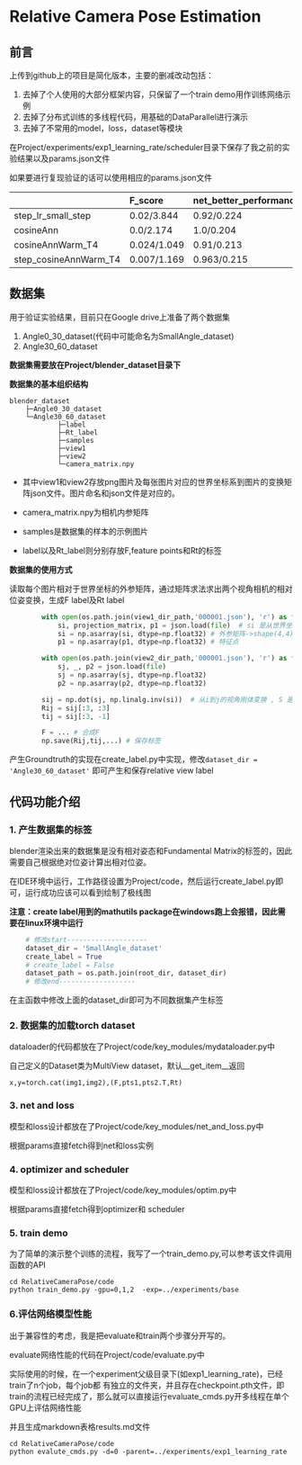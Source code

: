 # Relative Camera Pose Estimation
## 前言 
上传到github上的项目是简化版本，主要的删减改动包括：
1. 去掉了个人使用的大部分框架内容，只保留了一个train demo用作训练网络示例
2. 去掉了分布式训练的多线程代码，用基础的DataParallel进行演示
3. 去掉了不常用的model，loss，dataset等模块

在Project/experiments/exp1_learning_rate/scheduler目录下保存了我之前的实验结果以及params.json文件

如果要进行复现验证的话可以使用相应的params.json文件

|                | F_score     | net_better_performance_rate   |
|:-------------|:------------|:----------------|
| step_lr_small_step    | 0.02/3.844  | 0.92/0.224                    |
| cosineAnn             | 0.0/2.174   | 1.0/0.204                     |
| cosineAnnWarm_T4      | 0.024/1.049 | 0.91/0.213                    |
| step_cosineAnnWarm_T4 | 0.007/1.169 | 0.963/0.215                   |

## 数据集
用于验证实验结果，目前只在Google drive上准备了两个数据集
1. Angle0_30_dataset(代码中可能命名为SmallAngle_dataset)
2. Angle30_60_dataset

**数据集需要放在Project/blender_dataset目录下**

**数据集的基本组织结构**
````
blender_dataset
    ├─Angle0_30_dataset
    └─Angle30_60_dataset
            ├─label
            ├─Rt_label
            ├─samples
            ├─view1
            ├─view2
            └─camera_matrix.npy
````
* 其中view1和view2存放png图片及每张图片对应的世界坐标系到图片的变换矩阵json文件。图片命名和json文件是对应的。

* camera_matrix.npy为相机内参矩阵
* samples是数据集的样本的示例图片
* label以及Rt_label则分别存放F,feature points和Rt的标签


**数据集的使用方式**

读取每个图片相对于世界坐标的外参矩阵，通过矩阵求法求出两个视角相机的相对位姿变换，生成F label及Rt label
```python
        with open(os.path.join(view1_dir_path,'000001.json'), 'r') as file:
            si, projection_matrix, p1 = json.load(file)  # si 是从世界坐标转到相机坐标的外参矩阵
            si = np.asarray(si, dtype=np.float32) # 外参矩阵->shape(4,4)
            p1 = np.asarray(p1, dtype=np.float32) # 特征点

        with open(os.path.join(view2_dir_path,'000001.json'), 'r') as file:
            sj, _, p2 = json.load(file)
            sj = np.asarray(sj, dtype=np.float32)
            p2 = np.asarray(p2, dtype=np.float32)

        sij = np.dot(sj, np.linalg.inv(si))  # 从i到j的视角刚体变换 , S 是世界坐标系到相机坐标系的变换
        Rij = sij[:3, :3]
        tij = sij[:3, -1]

        F = ... # 合成F
        np.save(Rij,tij,...) # 保存标签
```

产生Groundtruth的实现在create_label.py中实现，修改``dataset_dir = 'Angle30_60_dataset'``
即可产生和保存relative view label

## 代码功能介绍
### 1. 产生数据集的标签
blender渲染出来的数据集是没有相对姿态和Fundamental Matrix的标签的，因此需要自己根据绝对位姿计算出相对位姿。

在IDE环境中运行，工作路径设置为Project/code，然后运行create_label.py即可，运行成功应该可以看到绘制了极线图

**注意：create label用到的mathutils package在windows跑上会报错，因此需要在linux环境中运行**
```python
    # 修改start--------------------
    dataset_dir = 'SmallAngle_dataset'
    create_label = True 
    # create_label = False
    dataset_path = os.path.join(root_dir, dataset_dir)
    # 修改end-------------------
```
在主函数中修改上面的dataset_dir即可为不同数据集产生标签

### 2. 数据集的加载torch dataset
dataloader的代码都放在了Project/code/key_modules/mydataloader.py中

自己定义的Dataset类为MultiView dataset，默认__get_item__返回

```x,y=torch.cat(img1,img2),(F,pts1,pts2.T,Rt)```

### 3. net and loss
模型和loss设计都放在了Project/code/key_modules/net_and_loss.py中

根据params直接fetch得到net和loss实例

### 4. optimizer and scheduler
模型和loss设计都放在了Project/code/key_modules/optim.py中

根据params直接fetch得到optimizer和 scheduler

### 5. train demo
为了简单的演示整个训练的流程，我写了一个train_demo.py,可以参考该文件调用函数的API
```shell
cd RelativeCameraPose/code
python train_demo.py -gpu=0,1,2  -exp=../experiments/base
```

###  6.评估网络模型性能
出于兼容性的考虑，我是把evaluate和train两个步骤分开写的。

evaluate网络性能的代码在Project/code/evaluate.py中

实际使用的时候，在一个experiment父级目录下(如exp1_learning_rate)，已经train了n个job，每个job都
有独立的文件夹，并且存在checkpoint.pth文件，即train的流程已经完成了，那么就可以直接运行evaluate_cmds.py开多线程在单个GPU上评估网络性能

并且生成markdown表格results.md文件
```shell
cd RelativeCameraPose/code
python evalute_cmds.py -d=0 -parent=../experiments/exp1_learning_rate
```

